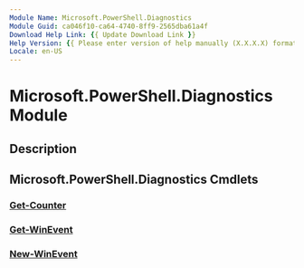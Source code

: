 ```yaml
---
Module Name: Microsoft.PowerShell.Diagnostics
Module Guid: ca046f10-ca64-4740-8ff9-2565dba61a4f
Download Help Link: {{ Update Download Link }}
Help Version: {{ Please enter version of help manually (X.X.X.X) format }}
Locale: en-US
---
```


# Microsoft.PowerShell.Diagnostics Module
## Description


## Microsoft.PowerShell.Diagnostics Cmdlets
### [Get-Counter](Get-Counter.md)


### [Get-WinEvent](Get-WinEvent.md)


### [New-WinEvent](New-WinEvent.md)


